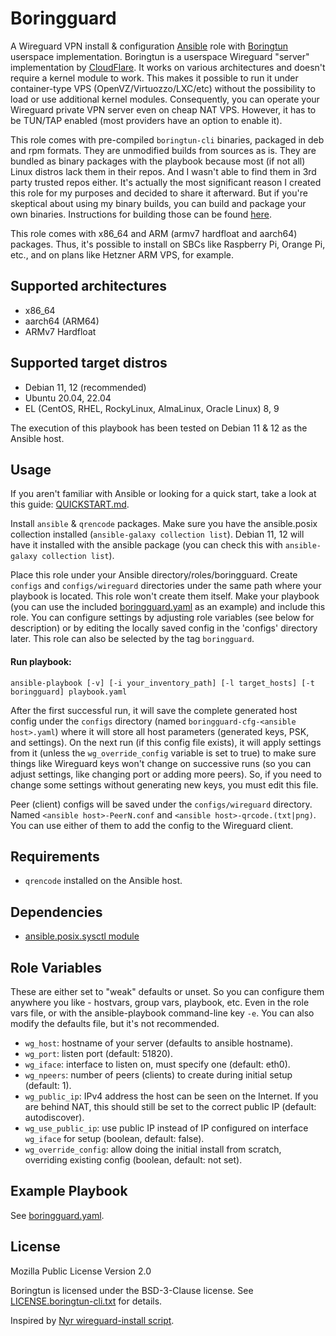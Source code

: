 Boringguard
===========

A Wireguard VPN install & configuration [Ansible](https://ansible.com) role with [Boringtun](https://github.com/cloudflare/boringtun) userspace implementation.
Boringtun is a userspace Wireguard "server" implementation by [CloudFlare](https://www.cloudflare.com/). It works on various architectures and doesn't require
a kernel module to work. This makes it possible to run it under container-type VPS (OpenVZ/Virtuozzo/LXC/etc) without the possibility to load or use additional
kernel modules. Consequently, you can operate your Wireguard private VPN server even on cheap NAT VPS. However, it has to be TUN/TAP enabled (most providers
have an option to enable it).

This role comes with pre-compiled `boringtun-cli` binaries, packaged in deb and rpm formats. They are unmodified builds from sources as is. They are bundled as
binary packages with the playbook because most (if not all) Linux distros lack them in their repos. And I wasn't able to find them in 3rd party trusted repos either.
It's actually the most significant reason I created this role for my purposes and decided to share it afterward. But if you're skeptical about using my binary builds,
you can build and package your own binaries. Instructions for building those can be found [here](build/README.md).

This role comes with x86_64 and ARM (armv7 hardfloat and aarch64) packages. Thus, it's possible to install on SBCs like Raspberry Pi, Orange Pi, etc., and on
plans like Hetzner ARM VPS, for example.

Supported architectures
-----------------------

- x86_64
- aarch64 (ARM64)
- ARMv7 Hardfloat

Supported target distros
------------------------

- Debian 11, 12 (recommended)
- Ubuntu 20.04, 22.04
- EL (CentOS, RHEL, RockyLinux, AlmaLinux, Oracle Linux) 8, 9

The execution of this playbook has been tested on Debian 11 & 12 as the Ansible host.

Usage
-----

If you aren't familiar with Ansible or looking for a quick start, take a look at this guide: [QUICKSTART.md](QUICKSTART.md).

Install `ansible` & `qrencode` packages. Make sure you have the ansible.posix collection installed (`ansible-galaxy collection list`). Debian 11, 12 will have it
installed with the ansible package (you can check this with `ansible-galaxy collection list`).

Place this role under your Ansible directory/roles/boringguard. Create `configs` and `configs/wireguard` directories under the same path where your playbook
is located. This role won't create them itself.
Make your playbook (you can use the included [boringguard.yaml](boringguard.yaml) as an example) and include this role.
You can configure settings by adjusting role variables (see below for description) or by editing the locally saved config in the 'configs' directory later. This
role can also be selected by the tag `boringguard`.

#### Run playbook:

```shell
ansible-playbook [-v] [-i your_inventory_path] [-l target_hosts] [-t boringguard] playbook.yaml
```

After the first successful run, it will save the complete generated host config under the `configs` directory (named `boringguard-cfg-<ansible host>.yaml`)
where it will store all host parameters (generated keys, PSK, and settings). On the next run (if this config file exists), it will apply settings from it (unless
the `wg_override_config` variable is set to true) to make sure things like Wireguard keys won't change on successive runs (so you can adjust settings, like changing
port or adding more peers). So, if you need to change some settings without generating new keys, you must edit this file.

Peer (client) configs will be saved under the `configs/wireguard` directory. Named `<ansible host>-PeerN.conf` and `<ansible host>-qrcode.(txt|png)`. You can use
either of them to add the config to the Wireguard client.

Requirements
------------

- `qrencode` installed on the Ansible host.

Dependencies
------------

- [ansible.posix.sysctl module](https://docs.ansible.com/ansible/latest/collections/ansible/posix/sysctl_module.html)

Role Variables
--------------

These are either set to "weak" defaults or unset. So you can configure them anywhere you like - hostvars, group vars, playbook, etc.
Even in the role vars file, or with the ansible-playbook command-line key `-e`. You can also modify the defaults file, but it's not recommended.

- `wg_host`: hostname of your server (defaults to ansible hostname).
- `wg_port`: listen port (default: 51820).
- `wg_iface`: interface to listen on, must specify one (default: eth0).
- `wg_npeers`: number of peers (clients) to create during initial setup (default: 1).
- `wg_public_ip`: IPv4 address the host can be seen on the Internet. If you are behind NAT, this should still be set to the correct public IP (default: autodiscover).
- `wg_use_public_ip`: use public IP instead of IP configured on interface `wg_iface` for setup (boolean, default: false).
- `wg_override_config`: allow doing the initial install from scratch, overriding existing config (boolean, default: not set).

Example Playbook
----------------

See [boringguard.yaml](boringguard.yaml).

License
-------

Mozilla Public License Version 2.0

Boringtun is licensed under the BSD-3-Clause license. See [LICENSE.boringtun-cli.txt](LICENSE.boringtun-cli.txt) for details.

Inspired by [Nyr wireguard-install script](https://github.com/Nyr/wireguard-install).
